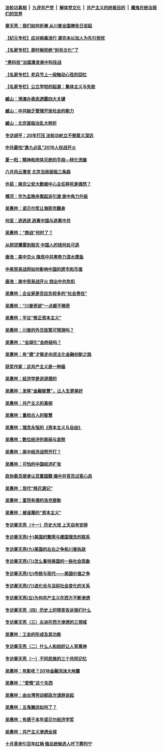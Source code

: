 ####  [法轮功真相](../../../../basic/blob/master/README.md?t=07102002) &nbsp;|&nbsp; [九评共产党](../../../../9ping.md/blob/master/README.md?t=07102002) &nbsp;|&nbsp; [解体党文化](../../../../jtdwh.md/blob/master/README.md?t=07102002)  &nbsp;|&nbsp; [共产主义的终极目的](../../../../gczydzjmd.md/blob/master/README.md?t=07102002) &nbsp;|&nbsp; [魔鬼在统治我们的世界](../../../../mgztzwmdsj.md/blob/master/README.md?t=07102002) 

#### [章天亮：我们如何祈祷 从川普全国祷告日说起](../pages/nsc423/n11944627.md?t=07102002) 

#### [【纪元专栏】应对病毒流行 渥京未以加人为先引担忧](../pages/nsc423/n11875714.md?t=07102002) 

#### [【名家专栏】是时候拒绝“封杀文化”了](../pages/nsc423/n11814093.md?t=07102002) 

#### [“黑科技”治国激发美中科技战](../pages/nsc423/n11638056.md?t=07102002) 

#### [【名家专栏】老兵节上一段触动心弦的回忆](../pages/nsc423/n11646016.md?t=07102002) 

#### [【名家专栏】公立学校的起源：集体主义与失败](../pages/nsc423/n11601833.md?t=07102002) 

#### [臧山：港澳办表态透露四大关键](../pages/nsc423/n11421628.md?t=07102002) 

#### [臧山：中共缺乏管理开放社会的能力](../pages/nsc423/n11407457.md?t=07102002) 

#### [臧山：北京面临治乱大转折](../pages/nsc423/n11406895.md?t=07102002) 

#### [专访胡平：20年打压 法轮功屹立不倒意义深远](../pages/nsc423/n11398800.md?t=07102002) 

#### [中共最怕“逢九必乱”2019人权战开火](../pages/nsc423/n11385248.md?t=07102002) 

#### [夏一阳：精神和肉体灭绝的手段—转化洗脑](../pages/nsc423/n11368250.md?t=07102002) 

#### [六月风云激变 北京当局面临三条路](../pages/nsc423/n11313668.md?t=07102002) 

#### [许茹：南京公安大数据中心主任猝死是偶然？](../pages/nsc423/n11064744.md?t=07102002) 

#### [横河：华为孟晚舟案起诉引渡 美中角力升级](../pages/nsc423/n11027230.md?t=07102002) 

#### [吴惠林：诺贝尔奖让海耶克翻身](../pages/nsc423/n10890049.md?t=07102002) 

#### [何坚：逃逃逃 逃离中国与逃离中共](../pages/nsc423/n10592891.md?t=07102002) 

#### [吴惠林：“商战”何时了？](../pages/nsc423/n10573558.md?t=07102002) 

#### [从网贷爆雷到股灾 中国人的钱何处可逃](../pages/nsc423/n10572800.md?t=07102002) 

#### [唐浩：美中交火 隐现中共黑势力混水摸鱼](../pages/nsc423/n10544040.md?t=07102002) 

#### [中美贸易战将如何影响中国的房市和币值](../pages/nsc423/n10543697.md?t=07102002) 

#### [唐浩：美中贸易战开火 烧出中共危机](../pages/nsc423/n10540126.md?t=07102002) 

#### [吴惠林：企业家是否应负较多的“社会责任”](../pages/nsc423/n10535022.md?t=07102002) 

#### [吴惠林：“川普奇迹”一点都不稀奇](../pages/nsc423/n10512808.md?t=07102002) 

#### [吴惠林：平议“修正资本主义”](../pages/nsc423/n10495724.md?t=07102002) 

#### [吴惠林：川普的外交政策可预测吗？](../pages/nsc423/n10462387.md?t=07102002) 

#### [吴惠林：“全球化”会终结吗？](../pages/nsc423/n10452838.md?t=07102002) 

#### [吴惠林：有“德”才能走向民主化金融创新之路](../pages/nsc423/n10432292.md?t=07102002) 

#### [获奖作家：这共产主义是一种癌](../pages/nsc423/n10431541.md?t=07102002) 

#### [吴惠林：经济学是讲道德的](../pages/nsc423/n10398014.md?t=07102002) 

#### [吴惠林：发挥“金融智慧”，让人生更美好](../pages/nsc423/n10375019.md?t=07102002) 

#### [吴惠林：共产主义的真相](../pages/nsc423/n10351394.md?t=07102002) 

#### [吴惠林：重拾古人的智慧](../pages/nsc423/n10337691.md?t=07102002) 

#### [吴惠林：理念永恒的《资本主义与自由》](../pages/nsc423/n10316274.md?t=07102002) 

#### [吴惠林：数位经济的美丽与哀愁](../pages/nsc423/n10292946.md?t=07102002) 

#### [吴惠林：美中经济战将开打？](../pages/nsc423/n10258825.md?t=07102002) 

#### [吴惠林：可怕的中国经济扩张](../pages/nsc423/n10219147.md?t=07102002) 

#### [政协委员提承认双重国籍 揭中共官员过客心态](../pages/nsc423/n10208809.md?t=07102002) 

#### [吴惠林：现代“桃花源记”](../pages/nsc423/n10185234.md?t=07102002) 

#### [吴惠林：富而有德的洛克斐勒](../pages/nsc423/n10142264.md?t=07102002) 

#### [吴惠林：被诬蔑的“资本主义”](../pages/nsc423/n10124816.md?t=07102002) 

#### [专访章天亮（十一）历史大戏 上天自有安排](../pages/nsc423/n10094905.md?t=07102002) 

#### [专访章天亮(十)美国的繁荣与建国理念的联系](../pages/nsc423/n10094899.md?t=07102002) 

#### [专访章天亮(九)美国的左右之争和川普执政](../pages/nsc423/n10094889.md?t=07102002) 

#### [专访章天亮(八)怎么看待美国的一些社会现象](../pages/nsc423/n10094857.md?t=07102002) 

#### [专访章天亮(七)传统与现代——美国价值之争](../pages/nsc423/n10093140.md?t=07102002) 

#### [专访章天亮(六)进化论与当前社会变化的关系](../pages/nsc423/n10092036.md?t=07102002) 

#### [专访章天亮(五)为何共产主义在西方不断渗透](../pages/nsc423/n10083620.md?t=07102002) 

#### [专访章天亮（四）历史上的预言告诉我们什么](../pages/nsc423/n10083606.md?t=07102002) 

#### [专访章天亮（三）左派在西方渗透的三领域](../pages/nsc423/n10081115.md?t=07102002) 

#### [吴惠林：工会的形成及其功能](../pages/nsc423/n10080633.md?t=07102002) 

#### [专访章天亮（二）什么人和组织让人背离神](../pages/nsc423/n10076637.md?t=07102002) 

#### [专访章天亮（一）不同民族的三个共同记忆](../pages/nsc423/n10074188.md?t=07102002) 

#### [吴惠林：有影呒？2018金融泡沫大地震](../pages/nsc423/n10040534.md?t=07102002) 

#### [吴惠林：“爱情”这个东西](../pages/nsc423/n10019423.md?t=07102002) 

#### [吴惠林：由台湾劳动部政次请辞说起](../pages/nsc423/n9979679.md?t=07102002) 

#### [吴惠林：五鬼搬运如何了？](../pages/nsc423/n9925338.md?t=07102002) 

#### [吴惠林：有感于本年诺贝尔经济学奖](../pages/nsc423/n9871883.md?t=07102002) 

#### [吴惠林：共产主义渗透全球](../pages/nsc423/n9812748.md?t=07102002) 

#### [十月革命引百年红祸 俄总统候选人吁下葬列宁](../pages/nsc423/n9810182.md?t=07102002) 

